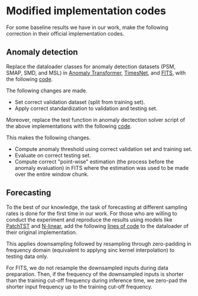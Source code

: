 # Modified implementation codes

For some baseline results we have in our work, make the following correction in their official implementation codes.

## Anomaly detection

Replace the dataloader classes for anomaly detection datasets (PSM, SMAP, SMD, and MSL) in [Anomaly Transformer](https://drive.google.com/drive/folders/), [TimesNet](https://github.com/thuml/TimesNet), and [FITS](https://anonymous.4open.science/r/FITS), with the following [code](modified_ad_dataload.py).

The following changes are made. 
- Set correct validation dataset (split from training set).
- Apply correct standardization to validation and testing set.


Moreover, replace the test function in anomaly dectection solver script of the above implementations with the following [code](modified_ad_eval.py).

This makes the following changes.
- Compute anomaly threshold using correct validation set and training set.
- Evaluate on correct testing set.   
- Compute correct "point-wise" estimation (the process before the anomaly evaluation) in FITS where the estimation was used to be made over the entire window chunk.  


## Forecasting

To the best of our knowledge, the task of forecasting at different sampling rates is done for the first time in our work. For those who are willing to conduct the experiment and reproduce the results using models like [PatchTST](https://github.com/yuqinie98/PatchTST) and [N-linear](https://github.com/cure-lab/LTSF-Linear), add the following [lines of code](modified_fore_dataload.py) to the dataloader of their original implementation.  

This applies downsampling followed by resampling through zero-padding in frequency domain (equivalent to applyng sinc kernel interpolation) to testing data only. 

For FITS, we do not resample the downsampled inputs during data preparation. 
Then, if the frequency of the downsampled inputs is shorter than the training cut-off frequency during inference time, we zero-pad the shorter input frequency up to the training cut-off frequency.